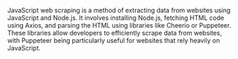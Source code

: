 JavaScript web scraping is a method of extracting data from websites using JavaScript and Node.js. It involves installing Node.js, fetching HTML code using Axios, and parsing the HTML using libraries like Cheerio or Puppeteer. These libraries allow developers to efficiently scrape data from websites, with Puppeteer being particularly useful for websites that rely heavily on JavaScript.
